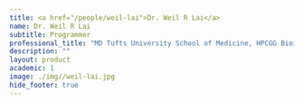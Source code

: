 ```yaml
---
title: <a href="/people/weil-lai">Dr. Weil R Lai</a>
name: Dr. Weil R Lai
subtitle: Programmer
professional_title: "MD Tufts University School of Medicine, HPCGG Bioinformatics Analyst (2004-2007), Urologist, Hunterdon Medical Center"  # Joined professional titles
description: ""
layout: product
academic: 1
image: ./img//weil-lai.jpg
hide_footer: true
---
```

